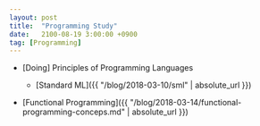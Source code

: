 ```yaml
---
layout: post
title:  "Programming Study"
date:   2100-08-19 3:00:00 +0900
tag: [Programming]
---
```


- [Doing] Principles of Programming Languages
  - [Standard ML]({{ "/blog/2018-03-10/sml" | absolute_url }})

- [Functional Programming]({{ "/blog/2018-03-14/functional-programming-conceps.md" | absolute_url }})
